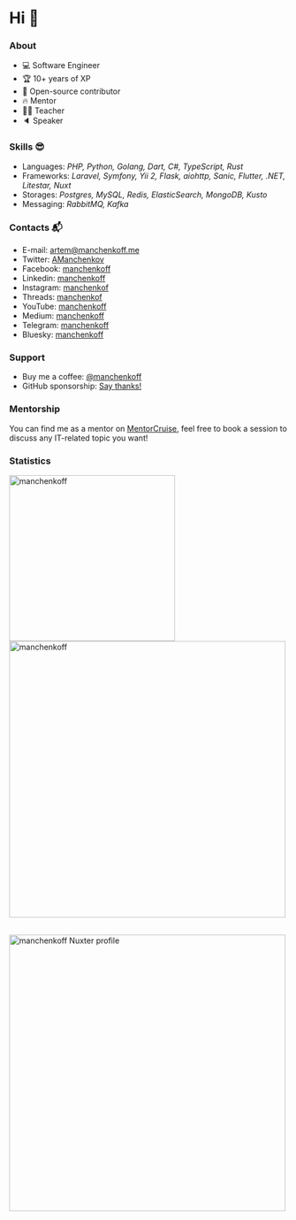 # Hi 👋

### About

- 💻 Software Engineer
- 🏆 10+ years of XP
- 🧡 Open-source contributor
- 🔥 Mentor
- 👨‍🏫 Teacher
- 🔈 Speaker

### Skills 😎

- Languages: _PHP, Python, Golang, Dart, C#, TypeScript, Rust_
- Frameworks: _Laravel, Symfony, Yii 2, Flask, aiohttp, Sanic, Flutter, .NET, Litestar, Nuxt_
- Storages: _Postgres, MySQL, Redis, ElasticSearch, MongoDB, Kusto_
- Messaging: _RabbitMQ, Kafka_

### Contacts 📬

- E-mail: [artem@manchenkoff.me](mailto:artem@manchenkoff.me)
- Twitter: [AManchenkov](https://twitter.com/amanchenkov)
- Facebook: [manchenkoff](https://fb.com/manchenkoff)
- Linkedin: [manchenkoff](https://linkedin.com/in/manchenkoff)
- Instagram: [manchenkof](https://instagram.com/manchenkof)
- Threads: [manchenkof](https://threads.net/@manchenkof)
- YouTube: [manchenkoff](https://youtube.com/@manchenkoff)
- Medium: [manchenkoff](https://manchenkoff.medium.com/)
- Telegram: [manchenkoff](https://t.me/manchenkoff)
- Bluesky: [manchenkoff](https://bsky.app/profile/manchenkoff.bsky.social)

### Support

- Buy me a coffee: [@manchenkoff](https://www.buymeacoffee.com/manchenkoff)
- GitHub sponsorship: [Say thanks!](https://github.com/sponsors/manchenkoff)

### Mentorship

You can find me as a mentor on [MentorCruise](https://mentors.to/manchenkoff), feel free to book a session to discuss any IT-related topic you want!

### Statistics

<p>
  <img 
      align="left" 
      src="https://github-readme-stats.vercel.app/api/top-langs?username=manchenkoff&show_icons=true&locale=en&theme=transparent" 
      alt="manchenkoff"
      width="300" />
</p>

<p>&nbsp;
  <img 
      align="center" 
      src="https://github-readme-stats.vercel.app/api?username=manchenkoff&show_icons=true&locale=en&theme=transparent" 
      alt="manchenkoff"
      width="500"/>
</p>

<p>&nbsp;
  <a href="https://nuxters.nuxt.com/manchenkoff">
    <img
        align="center"
        src="https://nuxters.nuxt.com/card/manchenkoff/og.png"
        alt="manchenkoff Nuxter profile"
        width="500" />
  </a>
</p>
